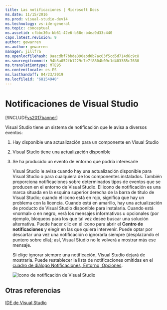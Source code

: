 ```yaml
---
title: Las notificaciones | Microsoft Docs
ms.date: 11/15/2016
ms.prod: visual-studio-dev14
ms.technology: vs-ide-general
ms.topic: conceptual
ms.assetid: cfbbc30a-bb61-42e6-b58e-b4ea9d33c440
caps.latest.revision: 9
author: gewarren
ms.author: gewarren
manager: jillfra
ms.openlocfilehash: 9aacdbf7bbde890abd0b7ac03f5cd5d714d6c9c8
ms.sourcegitcommit: 94b3a052fb1229c7e7f8804b09c1d403385c7630
ms.translationtype: MTE95
ms.contentlocale: es-ES
ms.lasthandoff: 04/23/2019
ms.locfileid: "68154940"
---
```

# <a name="visual-studio-notifications"></a>Notificaciones de Visual Studio
[!INCLUDE[vs2017banner](../includes/vs2017banner.md)]

Visual Studio tiene un sistema de notificación que le avisa a diversos eventos:

1. Hay disponible una actualización para un componente en Visual Studio

2. Visual Studio tiene una actualización disponible

3. Se ha producido un evento de entorno que podría interesarle

   Visual Studio le avisa cuando hay una actualización disponible para Visual Studio o para cualquiera de los componentes instalados. También proporciona notificaciones sobre determinados tipos de eventos que se producen en el entorno de Visual Studio. El icono de notificación es una marca situada en la esquina superior derecha de la barra de título de Visual Studio; cuando el icono está en rojo, significa que hay un problema con la licencia. Cuando está en amarillo, hay una actualización de producto de Visual Studio disponible para instalarla. Cuando está «normal» o en negro, verá los mensajes informativos u opcionales (por ejemplo, bloqueos para los que tal vez desee buscar una solución alternativa. Puede hacer clic en el icono para abrir el **Centro de notificaciones** y elegir en las que quiera intervenir. Puede optar por descartar una vez una notificación o ignorarla siempre (desplazando el puntero sobre ella); así, Visual Studio no le volverá a mostrar más ese mensaje.

   Si elige ignorar siempre una notificación, Visual Studio dejará de mostrarla. Puede restablecer la lista de notificaciones omitidas en el [cuadro de diálogo Notificaciones, Entorno, Opciones](../ide/reference/notifications-environment-options-dialog-box.md).

   ![Icono de notificación de Visual Studio](../ide/media/vs2015-notificationicon.png "vs2015_NotificationIcon")

## <a name="see-also"></a>Otras referencias
 [IDE de Visual Studio](../ide/visual-studio-ide.md)
